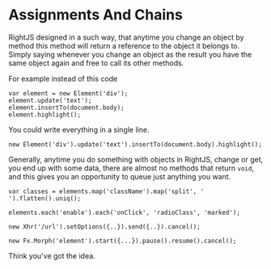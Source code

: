 # Assignments And Chains

RightJS designed in a such way, that anytime you change an object by method
this method will return a reference to the object it belongs to. Simply saying
whenever you change an object as the result you have the same object again and
free to call its other methods.

For example instead of this code

    var element = new Element('div');
    element.update('text');
    element.insertTo(document.body);
    element.highlight();

You could write everything in a single line.

    new Element('div').update('text').insertTo(document.body).highlight();

Generally, anytime you do something with objects in RightJS, change or get,
you end up with some data, there are almost no methods that return
`void`, and this gives you an opportunity to queue just anything
you want.

    var classes = elements.map('className').map('split', ' ').flatten().uniq();
    
    elements.each('enable').each('onClick', 'radioClass', 'marked');
    
    new Xhr('/url').setOptions({..}).send({..}).cancel();
    
    new Fx.Morph('element').start({...}).pause().resume().cancel();

Think you've got the idea.
